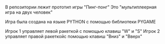 В репозитории лежит прототип игры "Пинг-понг"
Это "мультиплеерная игра на двух человек"

Игра была создана на языке PYTHON с помощью библиотеки PYGAME

Игрок 1 управляет левой ракеткой с помощью клавиш "W" и "S"
Игрок 2 управляет правой ракеткойс помощью клавиш "Вниз" и "Вверх"
